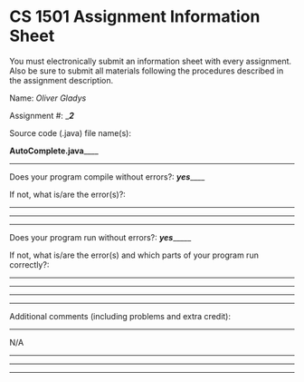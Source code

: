 # CS 1501 Assignment Information Sheet

You must electronically submit an information sheet with
every assignment. Also be sure to submit all materials
following the procedures described in the assignment
description.

Name: _Oliver Gladys_

Assignment #: ____2___

Source code (.java) file name(s):

__________________AutoComplete.java______________________

_________________________________________________________

Does your program compile without errors?: ___yes_______

If not, what is/are the error(s)?:

_________________________________________________________

_________________________________________________________

_________________________________________________________

Does your program run without errors?: ___yes________

If not, what is/are the error(s) and which parts of your
program run correctly?:

_________________________________________________________

_________________________________________________________

_________________________________________________________

_________________________________________________________


Additional comments (including problems and extra credit):
_________________________________________________________
N/A
_________________________________________________________

_________________________________________________________

_________________________________________________________
